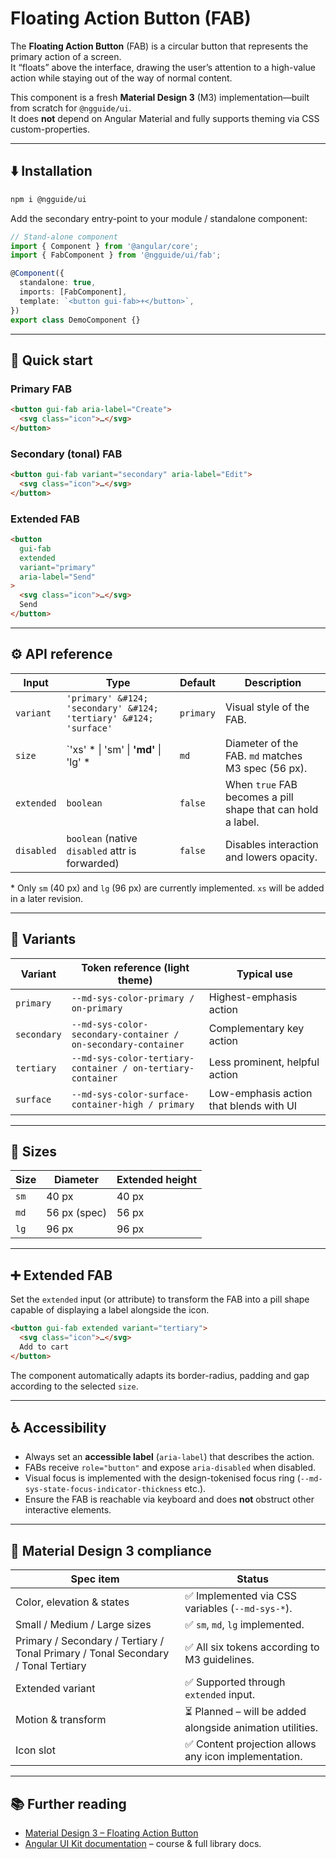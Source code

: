 # Floating Action Button (FAB)

The **Floating Action Button** (FAB) is a circular button that represents the primary action of a screen.  
It “floats” above the interface, drawing the user’s attention to a high-value action while staying out of the way of normal content.

This component is a fresh **Material Design 3** (M3) implementation—built from scratch for `@ngguide/ui`.  
It does **not** depend on Angular Material and fully supports theming via CSS custom-properties.

---

## ⬇️ Installation

```bash
npm i @ngguide/ui
```

Add the secondary entry-point to your module / standalone component:

```ts
// Stand-alone component
import { Component } from '@angular/core';
import { FabComponent } from '@ngguide/ui/fab';

@Component({
  standalone: true,
  imports: [FabComponent],
  template: `<button gui-fab>+</button>`,
})
export class DemoComponent {}
```

---

## 🏁 Quick start

### Primary FAB

```html
<button gui-fab aria-label="Create">
  <svg class="icon">…</svg>
</button>
```

### Secondary (tonal) FAB

```html
<button gui-fab variant="secondary" aria-label="Edit">
  <svg class="icon">…</svg>
</button>
```

### Extended FAB

```html
<button
  gui-fab
  extended
  variant="primary"
  aria-label="Send"
>
  <svg class="icon">…</svg>
  Send
</button>
```

---

## ⚙️ API reference

| Input            | Type                                                                         | Default | Description                                               |
| ---------------- | ---------------------------------------------------------------------------- | ------- | --------------------------------------------------------- |
| `variant`        | `'primary' &#124; 'secondary' &#124; 'tertiary' &#124; 'surface'`            | `primary` | Visual style of the FAB.                                  |
| `size`           | `'xs' \* &#124; 'sm' &#124; **'md'** &#124; 'lg' \*                          | `md`    | Diameter of the FAB. `md` matches M3 spec (56 px).        |
| `extended`       | `boolean`                                                                    | `false` | When `true` FAB becomes a pill shape that can hold a label. |
| `disabled`       | `boolean` (native `disabled` attr is forwarded)                              | `false` | Disables interaction and lowers opacity.                  |

\* Only `sm` (40 px) and `lg` (96 px) are currently implemented. `xs` will be added in a later revision.

---

## 🎨 Variants

| Variant    | Token reference (light theme)                     | Typical use                              |
| ---------- | ------------------------------------------------- | ---------------------------------------- |
| `primary`  | `--md-sys-color-primary / on-primary`             | Highest-emphasis action                 |
| `secondary`| `--md-sys-color-secondary-container / on-secondary-container` | Complementary key action                |
| `tertiary` | `--md-sys-color-tertiary-container / on-tertiary-container`   | Less prominent, helpful action          |
| `surface`  | `--md-sys-color-surface-container-high / primary`| Low-emphasis action that blends with UI |

---

## 📐 Sizes

| Size | Diameter | Extended height |
| ---- | -------- | --------------- |
| `sm` | 40 px    | 40 px           |
| `md` | 56 px (spec) | 56 px       |
| `lg` | 96 px    | 96 px           |

---

## ➕ Extended FAB

Set the `extended` input (or attribute) to transform the FAB into a pill shape capable of displaying a label alongside the icon.

```html
<button gui-fab extended variant="tertiary">
  <svg class="icon">…</svg>
  Add to cart
</button>
```

The component automatically adapts its border-radius, padding and gap according to the selected `size`.

---

## ♿ Accessibility

* Always set an **accessible label** (`aria-label`) that describes the action.
* FABs receive `role="button"` and expose `aria-disabled` when disabled.
* Visual focus is implemented with the design-tokenised focus ring (`--md-sys-state-focus-indicator-thickness` etc.).
* Ensure the FAB is reachable via keyboard and does **not** obstruct other interactive elements.

---

## 📏 Material Design 3 compliance

| Spec item                    | Status |
| ---------------------------- | ------ |
| Color, elevation & states    | ✅ Implemented via CSS variables (`--md-sys-*`). |
| Small / Medium / Large sizes | ✅ `sm`, `md`, `lg` implemented. |
| Primary / Secondary / Tertiary / Tonal Primary / Tonal Secondary / Tonal Tertiary | ✅ All six tokens according to M3 guidelines. |
| Extended variant             | ✅ Supported through `extended` input. |
| Motion & transform           | ⏳ Planned – will be added alongside animation utilities. |
| Icon slot                    | ✅ Content projection allows any icon implementation. |

---

## 📚 Further reading

* [Material Design 3 – Floating Action Button](https://m3.material.io/components/floating-action-button/overview)
* [Angular UI Kit documentation](https://ng.guide/ui-kit?utm_source=github&utm_medium=readme&utm_campaign=ui-kit) – course & full library docs.
